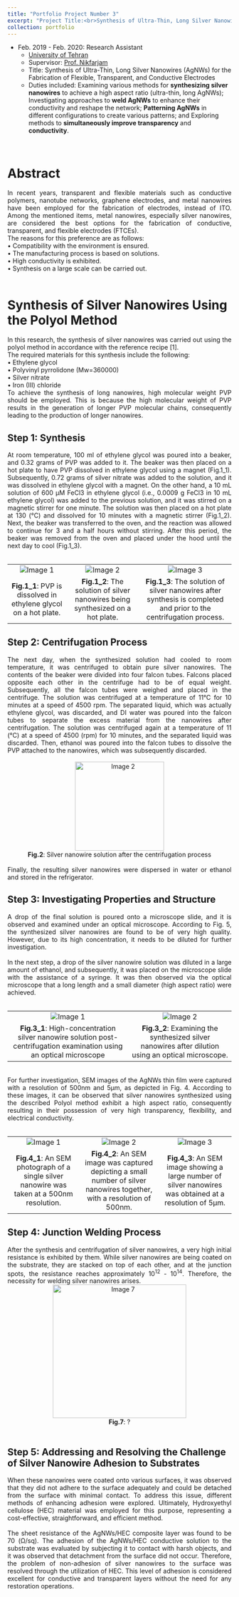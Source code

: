 ```yaml
---
title: "Portfolio Project Number 3"
excerpt: "Project Title:<br>Synthesis of Ultra-Thin, Long Silver Nanowires (AgNWs) for the Fabrication of Flexible, Transparent, and Conductive Electrodes<br/><br><img src='/images/project3_6.JPG' style='max-width: 320px; max-height: 240px;' alt='Your Image'>"
collection: portfolio
---
```



* Feb. 2019 - Feb. 2020: Research Assistant
  * [University of Tehran](https://ut.ac.ir/en)
  * Supervisor: [Prof. Nikfarjam](https://fnst.ut.ac.ir/en/~a.nikfarjam)
  * Title: Synthesis of Ultra-Thin, Long Silver Nanowires (AgNWs) for the Fabrication of Flexible, Transparent, and Conductive Electrodes
  * Duties included: Examining various methods for **synthesizing silver nanowires** to achieve a high aspect ratio (ultra-thin, long AgNWs); Investigating approaches to **weld AgNWs** to enhance their conductivity and reshape the network; **Patterning AgNWs** in different configurations to create various patterns; and Exploring methods to **simultaneously improve transparency** and **conductivity**.






<style>
  /* Center the image containers */
  .image-container {
    text-align: center;
  }

  /* Center the images within their containers */
  .centered-image {
    display: inline-block;
  }
</style>

<br>
<h1>Abstract</h1>
<div style='text-align: justify;'>
In recent years, transparent and flexible materials such as conductive polymers, nanotube networks, graphene electrodes, and metal nanowires have been employed for the fabrication of electrodes, instead of ITO. Among the mentioned items, metal nanowires, especially silver nanowires, are considered the best options for the fabrication of conductive, transparent, and flexible electrodes (FTCEs).
   <br>
 The reasons for this preference are as follows:
  <br>
• Compatibility with the environment is ensured.
  <br>
• The manufacturing process is based on solutions.
  <br>
• High conductivity is exhibited.
  <br>
• Synthesis on a large scale can be carried out.
 <br>
  <br>
</div>




<h1>Synthesis of Silver Nanowires Using the Polyol Method</h1>

<div style='text-align: justify;'>
In this research, the synthesis of silver nanowires was carried out using the polyol method in accordance with the reference recipe [1].
  <br>
The required materials for this synthesis include the following:
   <br>
• Ethylene glycol
  <br>
• Polyvinyl pyrrolidone (Mw=360000)
  <br>
• Silver nitrate
  <br>
• Iron (III) chloride
  <br>
To achieve the synthesis of long nanowires, high molecular weight PVP should be employed. This is because the high molecular weight of PVP results in the generation of longer PVP molecular chains, consequently leading to the production of longer nanowires.
  <br>
</div>


<h2>Step 1: Synthesis</h2>



<html>
<head>
<style>
  table {
    border-collapse: collapse;
    width: 100%;
  }
  table, td {
    border: none;
  }
  td {
    vertical-align: middle;
    text-align: center;
  }
  img {
    max-width: 100%;
    height: auto;
  }
</style>
</head>
<body>
 
<div style='text-align: justify;'>
At room temperature, 100 ml of ethylene glycol was poured into a beaker, and 0.32 grams of PVP was added to it. The beaker was then placed on a hot plate to have PVP dissolved in ethylene glycol using a magnet (Fig.1_1). Subsequently, 0.72 grams of silver nitrate was added to the solution, and it was dissolved in ethylene glycol with a magnet. On the other hand, a 10 mL solution of 600 µM FeCl3 in ethylene glycol (i.e., 0.0009 g FeCl3 in 10 mL ethylene glycol) was added to the previous solution, and it was stirred on a magnetic stirrer for one minute. The solution was then placed on a hot plate at 130 (°C) and dissolved for 10 minutes with a magnetic stirrer (Fig.1_2). Next, the beaker was transferred to the oven, and the reaction was allowed to continue for 3 and a half hours without stirring. After this period, the beaker was removed from the oven and placed under the hood until the next day to cool (Fig.1_3).
 <br>
 <br>
 </div>


<table>
  <tr>
    <td><img src='/images/project3_1.JPG' alt="Image 1"></td>
    <td><img src='/images/project3_3.JPG' alt="Image 2"></td>
    <td><img src='/images/project3_2.JPG' alt="Image 3"></td>
  </tr>
  <tr>
    <td><strong>Fig.1_1</strong>: PVP is dissolved in ethylene glycol on a hot plate.</td>
    <td><strong>Fig.1_2</strong>: The solution of silver nanowires being synthesized on a hot plate.</td>
    <td><strong>Fig.1_3</strong>: The solution of silver nanowires after synthesis is completed and prior to the centrifugation process.</td>
  </tr>
</table>

</body>
</html>








<h2>Step 2: Centrifugation Process</h2>
<div style='text-align: justify;'>
The next day, when the synthesized solution had cooled to room temperature, it was centrifuged to obtain pure silver nanowires. The contents of the beaker were divided into four falcon tubes. Falcons placed opposite each other in the centrifuge had to be of equal weight. Subsequently, all the falcon tubes were weighed and placed in the centrifuge. The solution was centrifuged at a temperature of 11°C for 10 minutes at a speed of 4500 rpm. The separated liquid, which was actually ethylene glycol, was discarded, and DI water was poured into the falcon tubes to separate the excess material from the nanowires after centrifugation. The solution was centrifuged again at a temperature of 11 (°C) at a speed of 4500 (rpm) for 10 minutes, and the separated liquid was discarded. Then, ethanol was poured into the falcon tubes to dissolve the PVP attached to the nanowires, which was subsequently discarded.
 <br>
 <br>
</div>


<div class="image-container">
  <img src='/images/project3_4.JPG' alt="Image 2" width="200" class="centered-image"> <!-- Adjust the width as needed -->
  <figcaption><span class="fig-caption"><strong>Fig.2</strong></span>: Silver nanowire solution after the centrifugation process</figcaption>
 <br> 
</div>

<div style='text-align: justify;'>
Finally, the resulting silver nanowires were dispersed in water or ethanol and stored in the refrigerator.
 <br>
</div>


<h2>Step 3: Investigating Properties and Structure</h2>



<div style='text-align: justify;'>
A drop of the final solution is poured onto a microscope slide, and it is observed and examined under an optical microscope. According to Fig. 5, the synthesized silver nanowires are found to be of very high quality. However, due to its high concentration, it needs to be diluted for further investigation.
 <br>
 <br>
</div>


<div style='text-align: justify;'>
In the next step, a drop of the silver nanowire solution was diluted in a large amount of ethanol, and subsequently, it was placed on the microscope slide with the assistance of a syringe. It was then observed via the optical microscope that a long length and a small diameter (high aspect ratio) were achieved.
 <br>
  <br>
</div>




<table>
  <tr>
    <td><img src='/images/project3_5.JPG' alt="Image 1"></td>
    <td><img src='/images/project3_6.JPG' alt="Image 2"></td>
  </tr>
  <tr>
    <td><strong>Fig.3_1</strong>: High-concentration silver nanowire solution post-centrifugation examination using an optical microscope</td>
    <td><strong>Fig.3_2</strong>: Examining the synthesized silver nanowires after dilution using an optical microscope.</td>
  </tr>
</table>


<br>

<body>
 
<div style='text-align: justify;'>
For further investigation, SEM images of the AgNWs thin film were captured with a resolution of 500nm and 5μm, as depicted in Fig. 4. According to these images, it can be observed that silver nanowires synthesized using the described Polyol method exhibit a high aspect ratio, consequently resulting in their possession of very high transparency, flexibility, and electrical conductivity.
 <br>
 <br>
 </div>


<table>
  <tr>
    <td><img src='/images/project3_8.jpeg' alt="Image 1"></td>
    <td><img src='/images/project3_9.jpeg' alt="Image 2"></td>
    <td><img src='/images/project3_10.jpeg' alt="Image 3"></td>
  </tr>
  <tr>
    <td><strong>Fig.4_1</strong>: An SEM photograph of a single silver nanowire was taken at a 500nm resolution.</td>
    <td><strong>Fig.4_2</strong>: An SEM image was captured depicting a small number of silver nanowires together, with a resolution of 500nm.</td>
    <td><strong>Fig.4_3</strong>: An SEM image showing a large number of silver nanowires was obtained at a resolution of 5&micro;m.</td>
  </tr>
</table>

</body>




<h2>Step 4: Junction Welding Process</h2>

<div style='text-align: justify;'>
After the synthesis and centrifugation of silver nanowires, a very high initial resistance is exhibited by them. While silver nanowires are being coated on the substrate, they are stacked on top of each other, and at the junction spots, the resistance reaches approximately 10<sup>12</sup> - 10<sup>14</sup>. Therefore, the necessity for welding silver nanowires arises.
</div>


<div class="image-container">
  <img src='/images/project3_7.JPG' alt="Image 7" width="300" class="centered-image"> <!-- Adjust the width as needed -->
  <figcaption><span class="fig-caption"><strong>Fig.7</strong></span>: ?</figcaption>
 <br>
</div>



<h2>Step 5: Addressing and Resolving the Challenge of Silver Nanowire Adhesion to Substrates</h2>

<div style='text-align: justify;'>
When these nanowires were coated onto various surfaces, it was observed that they did not adhere to the surface adequately and could be detached from the surface with minimal contact. To address this issue, different methods of enhancing adhesion were explored. Ultimately, Hydroxyethyl cellulose (HEC) material was employed for this purpose, representing a cost-effective, straightforward, and efficient method.
 <br>
  <br>
</div>








<div style='text-align: justify;'>
The sheet resistance of the AgNWs/HEC composite layer was found to be 70 (Ω/sq). The adhesion of the AgNWs/HEC conductive solution to the substrate was evaluated by subjecting it to contact with harsh objects, and it was observed that detachment from the surface did not occur. Therefore, the problem of non-adhesion of silver nanowires to the surface was resolved through the utilization of HEC. This level of adhesion is considered excellent for conductive and transparent layers without the need for any restoration operations.
 <br>
  <br>
</div>


